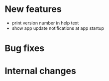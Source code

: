 # New features
- print version number in help text
- show app update notifications at app startup

# Bug fixes

# Internal changes